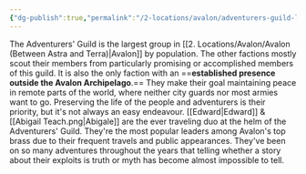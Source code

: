 ```yaml
---
{"dg-publish":true,"permalink":"/2-locations/avalon/adventurers-guild-leaders-edward-and-abigale-teach-green/"}
---
```



The Adventurers' Guild is the largest group in [[2. Locations/Avalon/Avalon (Between Astra and Terra)\|Avalon]] by population. The other factions mostly scout their members from particularly promising or accomplished members of this guild. It is also the only faction with an ==**established presence outside the Avalon Archipelago**.== They make their goal maintaining peace in remote parts of the world, where neither city guards nor most armies want to go. Preserving the life of the people and adventurers is their priority, but it's not always an easy endeavour. [[Edward\|Edward]] & [[Abigail Teach.png|Abigale]] are the ever traveling duo at the helm of the Adventurers' Guild. They're the most popular leaders among Avalon's top brass due to their frequent travels and public appearances. They've been on so many adventures throughout the years that telling whether a story about their exploits is truth or myth has become almost impossible to tell.